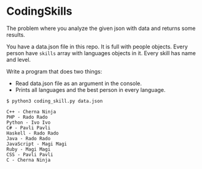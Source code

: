 CodingSkills
========

The problem where you analyze the given json with data and returns some results.

You have a data.json file in this repo. It is full with people objects. Every person have ``skills`` array with languages objects in it. Every skill has name and level.

Write a program that does two things:
- Read data.json file as an argument in the console.
- Prints all languages and the best person in every language.

```
$ python3 coding_skill.py data.json
```

```
C++ - Cherna Ninja
PHP - Rado Rado
Python - Ivo Ivo
C# - Pavli Pavli
Haskell - Rado Rado
Java - Rado Rado
JavaScript - Magi Magi
Ruby - Magi Magi
CSS - Pavli Pavli
C - Cherna Ninja
```
